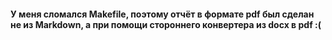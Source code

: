 #### У меня сломался Makefile, поэтому отчёт в формате pdf был сделан не из Markdown, а при помощи стороннего конвертера из docx в pdf :(
